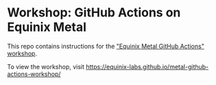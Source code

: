 # Workshop: GitHub Actions on Equinix Metal

This repo contains instructions for the ["Equinix Metal GitHub Actions" workshop](https://equinix-labs.github.io/metal-github-actions-workshop/).

To view the workshop, visit <https://equinix-labs.github.io/metal-github-actions-workshop/>
